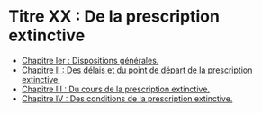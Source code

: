 # Titre XX : De la prescription extinctive

- [Chapitre Ier : Dispositions générales.](chapitre-ier)
- [Chapitre II : Des délais et du point de départ de la prescription extinctive.](chapitre-ii)
- [Chapitre III : Du cours de la prescription extinctive.](chapitre-iii)
- [Chapitre IV : Des conditions de la prescription extinctive.](chapitre-iv)
